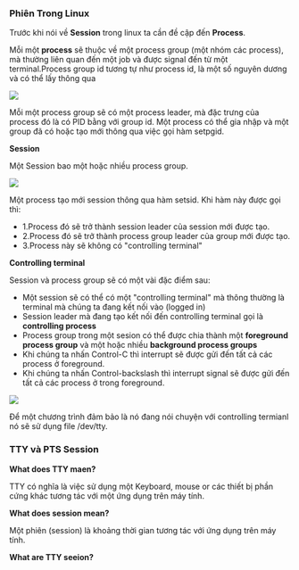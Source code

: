 ### Phiên Trong Linux

Trước khi nói về **Session** trong linux ta cần đề cập đến **Process**.

Mỗi một **process** sẽ thuộc về một process group (một nhóm các process), mà thường liên quan đến một job và được signal đến từ một terminal.Process group id tương tự như process id, là một số nguyên dương và có thể lấy thông qua

<img src="https://i.imgur.com/fsGaopt.png">

Mỗi một process group sẽ có một process leader, mà đặc trưng của process đó là có PID bằng với group id. Một process có thể gia nhập và một  group đã có hoặc tạo mới thông qua việc gọi hàm setpgid.

**Session**

Một Session bao một hoặc nhiều process group.

<img src="https://i.imgur.com/Ch5JPl2.jpg">

Một process tạo mới session thông qua hàm setsid. Khi hàm này được gọi thì:
- 1.Process đó sẽ trở thành session leader của session mới được tạo.
- 2.Process đó sẽ trở thành process group leader của group mới được tạo.
- 3.Process này sẽ không có "controlling terminal"

**Controlling terminal**

Session và process group sẽ có một vài đặc điểm sau:
- Một session sẽ có thể có một "controlling terminal" mà thông thường là terminal mà chúng ta đang kết nối vào (logged in)
- Session leader mà đang tạo kết nối đến controlling terminal gọi là **controlling process**
- Process group trong một sesion có thể được chia thành một **foreground process group** và một hoặc nhiều **background process groups**
- Khi chúng ta nhấn Control-C thì interrupt sẽ được gửi đến tất cả các process ở foreground.
- Khi chúng ta nhấn Control-backslash thì interrupt signal sẽ được gửi đến tất cả các process ở trong foreground.

<img src="https://i.imgur.com/l7TAwEs.jpg">

Để một chương trình đảm bảo là nó đang nói chuyện với controlling termianl nó sẽ sử dụng file /dev/tty.

### TTY và PTS Session

**What does TTY maen?**

TTY có nghĩa là việc sử dụng một Keyboard, mouse or các thiết bị phần cứng khác tương tác với một ứng dụng trên máy tính.

**What does session mean?**

Một phiên (session) là khoảng thời gian tương tác với ứng dụng trên máy tính.

**What are TTY seeion?**


